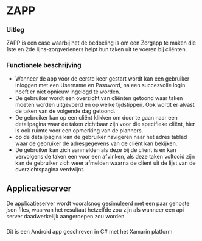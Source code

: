 # ZAPP

### Uitleg
ZAPP is een case waarbij het de bedoeling is om een Zorgapp te maken die 1ste en 2de lijns-zorgverleners helpt hun taken uit te voeren bij cliënten.

### Functionele beschrijving
- Wanneer de app voor de eerste keer gestart wordt kan een gebruiker inloggen met een Username en Password, na een succesvolle login hoeft er niet opnieuw ingelogd te worden.
- De gebruiker wordt een overzicht van cliënten getoond waar taken moeten worden uitgevoerd en op welke tijdstippen. Ook wordt er alvast de taken van de volgende dag getoond.
- De gebruiker kan op een cliënt klikken om door te gaan naar een detailpagina waar de taken zichtbaar zijn voor die specifieke cliënt, hier is ook ruimte voor een opmerking van de planners.
- op de detailpagina kan de gebruiker navigeren naar het adres tablad waar de gebruiker de adresgegevens van de cliënt kan bekijken.
- De gebruiker kan zich aanmelden als deze bij de client is en kan vervolgens de taken een voor een afvinken, als deze taken voltooid zijn kan de gebruiker zich weer afmelden waarna de client uit de lijst van de overzichtspagina verdwijnt. 


## Applicatieserver 
De applicatieserver wordt vooralsnog gesimuleerd met een paar gehoste json files, waarvan het resultaat hetzelfde zou zijn als wanneer een api server daadwerkelijk aangeroepen zou worden.

###
Dit is een Android app geschreven in C# met het Xamarin platform
